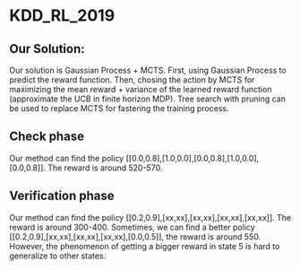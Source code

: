# KDD_RL_2019
## Our Solution:
    
Our solution is Gaussian Process + MCTS. First, using Gaussian Process to predict the reward function. Then, chosing the action by MCTS for maximizing the mean reward + variance of the learned reward function (approximate the UCB in finite horizon MDP). Tree search with pruning can be used to replace MCTS for fastering the training process. 

## Check phase

Our method can find the policy [[0.0,0.8],[1.0,0.0],[0.0,0.8],[1.0,0.0],[0.0,0.8]]. The reward is around 520-570.

## Verification phase
    
Our method can find the policy [[0.2,0.9],[xx,xx],[xx,xx],[xx,xx],[xx,xx]]. The reward is around 300-400.
Sometimes, we can find a better policy [[0.2,0.9],[xx,xx],[xx,xx],[xx,xx],[0.0,0.5]], the reward is around 550. However, the phenomenon of getting a bigger reward in state 5 is hard to generalize to other states. 



